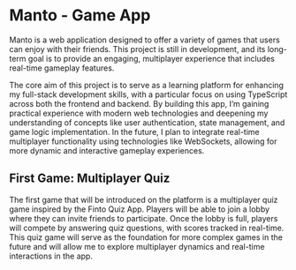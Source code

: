 # Manto - Game App
Manto is a web application designed to offer a variety of games that users can enjoy with their friends. This project is still in development, and its long-term goal is to provide an engaging, multiplayer experience that includes real-time gameplay features.

The core aim of this project is to serve as a learning platform for enhancing my full-stack development skills, with a particular focus on using TypeScript across both the frontend and backend. By building this app, I’m gaining practical experience with modern web technologies and deepening my understanding of concepts like user authentication, state management, and game logic implementation. In the future, I plan to integrate real-time multiplayer functionality using technologies like WebSockets, allowing for more dynamic and interactive gameplay experiences.

## First Game: Multiplayer Quiz
The first game that will be introduced on the platform is a multiplayer quiz game inspired by the Finto Quiz App. Players will be able to join a lobby where they can invite friends to participate. Once the lobby is full, players will compete by answering quiz questions, with scores tracked in real-time. This quiz game will serve as the foundation for more complex games in the future and will allow me to explore multiplayer dynamics and real-time interactions in the app.


